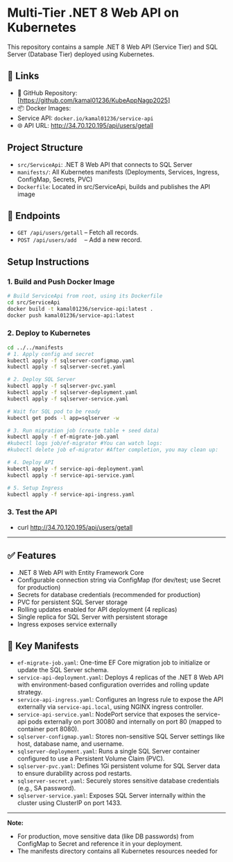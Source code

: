 # Multi-Tier .NET 8 Web API on Kubernetes

This repository contains a sample .NET 8 Web API (Service Tier) and SQL Server (Database Tier) deployed using Kubernetes.

## 🔗 Links
- 🐙 GitHub Repository: [https://github.com/kamal01236/KubeAppNagp2025]
- 📦 Docker Images:
- Service API: `docker.io/kamal01236/service-api`
- 🌐 API URL: http://34.70.120.195/api/users/getall

## Project Structure

- `src/ServiceApi`: .NET 8 Web API that connects to SQL Server
- `manifests/`: All Kubernetes manifests (Deployments, Services, Ingress, ConfigMap, Secrets, PVC)
- `Dockerfile`: Located in src/ServiceApi, builds and publishes the API image

## 🚀 Endpoints
- `GET /api/users/getall` – Fetch all records.
- `POST /api/users/add  ` – Add a new record.

## Setup Instructions

### 1. Build and Push Docker Image
```bash
# Build ServiceApi from root, using its Dockerfile
cd src/ServiceApi
docker build -t kamal01236/service-api:latest .
docker push kamal01236/service-api:latest
```

### 2. Deploy to Kubernetes
```bash
cd ../../manifests
# 1. Apply config and secret
kubectl apply -f sqlserver-configmap.yaml
kubectl apply -f sqlserver-secret.yaml

# 2. Deploy SQL Server
kubectl apply -f sqlserver-pvc.yaml
kubectl apply -f sqlserver-deployment.yaml
kubectl apply -f sqlserver-service.yaml

# Wait for SQL pod to be ready
kubectl get pods -l app=sqlserver -w

# 3. Run migration job (create table + seed data)
kubectl apply -f ef-migrate-job.yaml
#kubectl logs job/ef-migrator #You can watch logs:
#kubectl delete job ef-migrator #After completion, you may clean up:

# 4. Deploy API
kubectl apply -f service-api-deployment.yaml
kubectl apply -f service-api-service.yaml

# 5. Setup Ingress
kubectl apply -f service-api-ingress.yaml

```

### 3. Test the API

- curl http://34.70.120.195/api/users/getall  

---

## ✅ Features
- .NET 8 Web API with Entity Framework Core
- Configurable connection string via ConfigMap (for dev/test; use Secret for production)
- Secrets for database credentials (recommended for production)
- PVC for persistent SQL Server storage
- Rolling updates enabled for API deployment (4 replicas)
- Single replica for SQL Server with persistent storage
- Ingress exposes service externally

## 📁 Key Manifests

- `ef-migrate-job.yaml`: One-time EF Core migration job to initialize or update the SQL Server schema.
- `service-api-deployment.yaml`: Deploys 4 replicas of the .NET 8 Web API with environment-based configuration overrides and rolling update strategy.
- `service-api-ingress.yaml`: Configures an Ingress rule to expose the API externally via `service-api.local`, using NGINX ingress controller.
- `service-api-service.yaml`: NodePort service that exposes the service-api pods externally on port 30080 and internally on port 80 (mapped to container port 8080).
- `sqlserver-configmap.yaml`: Stores non-sensitive SQL Server settings like host, database name, and username.
- `sqlserver-deployment.yaml`: Runs a single SQL Server container configured to use a Persistent Volume Claim (PVC).
- `sqlserver-pvc.yaml`: Defines 1Gi persistent volume for SQL Server data to ensure durability across pod restarts.
- `sqlserver-secret.yaml`: Securely stores sensitive database credentials (e.g., SA password).
- `sqlserver-service.yaml`: Exposes SQL Server internally within the cluster using ClusterIP on port 1433.

---

**Note:**  
- For production, move sensitive data (like DB passwords) from ConfigMap to Secret and reference it in your deployment.
- The manifests directory contains all Kubernetes resources needed for